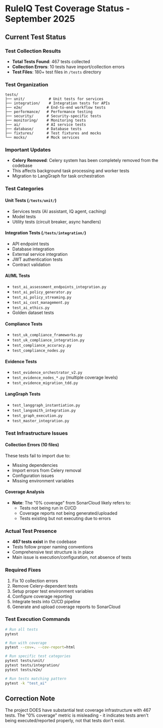 # RuleIQ Test Coverage Status - September 2025

## Current Test Status

### Test Collection Results
- **Total Tests Found**: 467 tests collected
- **Collection Errors**: 10 tests have import/collection errors
- **Test Files**: 180+ test files in `/tests` directory

### Test Organization
```
tests/
├── unit/           # Unit tests for services
├── integration/    # Integration tests for APIs
├── e2e/           # End-to-end workflow tests
├── performance/   # Performance testing
├── security/      # Security-specific tests
├── monitoring/    # Monitoring tests
├── ai/            # AI service tests
├── database/      # Database tests
├── fixtures/      # Test fixtures and mocks
└── mocks/         # Mock services
```

### Important Updates
- **Celery Removed**: Celery system has been completely removed from the codebase
- This affects background task processing and worker tests
- Migration to LangGraph for task orchestration

### Test Categories

#### Unit Tests (`/tests/unit/`)
- Services tests (AI assistant, IQ agent, caching)
- Model tests
- Utility tests (circuit breaker, async handlers)

#### Integration Tests (`/tests/integration/`)
- API endpoint tests
- Database integration
- External service integration
- JWT authentication tests
- Contract validation

#### AI/ML Tests
- `test_ai_assessment_endpoints_integration.py`
- `test_ai_policy_generator.py`
- `test_ai_policy_streaming.py`
- `test_ai_cost_management.py`
- `test_ai_ethics.py`
- Golden dataset tests

#### Compliance Tests
- `test_uk_compliance_frameworks.py`
- `test_uk_compliance_integration.py`
- `test_compliance_accuracy.py`
- `test_compliance_nodes.py`

#### Evidence Tests
- `test_evidence_orchestrator_v2.py`
- `test_evidence_nodes_*.py` (multiple coverage levels)
- `test_evidence_migration_tdd.py`

#### LangGraph Tests
- `test_langgraph_instantiation.py`
- `test_langsmith_integration.py`
- `test_graph_execution.py`
- `test_master_integration.py`

### Test Infrastructure Issues

#### Collection Errors (10 files)
These tests fail to import due to:
- Missing dependencies
- Import errors from Celery removal
- Configuration issues
- Missing environment variables

#### Coverage Analysis
- **Note**: The "0% coverage" from SonarCloud likely refers to:
  - Tests not being run in CI/CD
  - Coverage reports not being generated/uploaded
  - Tests existing but not executing due to errors

### Actual Test Presence
- **467 tests exist** in the codebase
- Tests follow proper naming conventions
- Comprehensive test structure is in place
- Main issue is execution/configuration, not absence of tests

### Required Fixes
1. Fix 10 collection errors
2. Remove Celery-dependent tests
3. Setup proper test environment variables
4. Configure coverage reporting
5. Integrate tests into CI/CD pipeline
6. Generate and upload coverage reports to SonarCloud

### Test Execution Commands
```bash
# Run all tests
pytest

# Run with coverage
pytest --cov=. --cov-report=html

# Run specific test categories
pytest tests/unit/
pytest tests/integration/
pytest tests/e2e/

# Run tests matching pattern
pytest -k "test_ai"
```

## Correction Note
The project DOES have substantial test coverage infrastructure with 467 tests.
The "0% coverage" metric is misleading - it indicates tests aren't being executed/reported properly, not that tests don't exist.